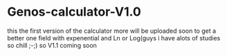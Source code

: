 # Genos-calculator-V1.0
this the first version of the calculator more will be uploaded soon to get a better one field with expenential and Ln or Log(guys i have alots of studies so chill ;-;)
so V1.1 coming soon
